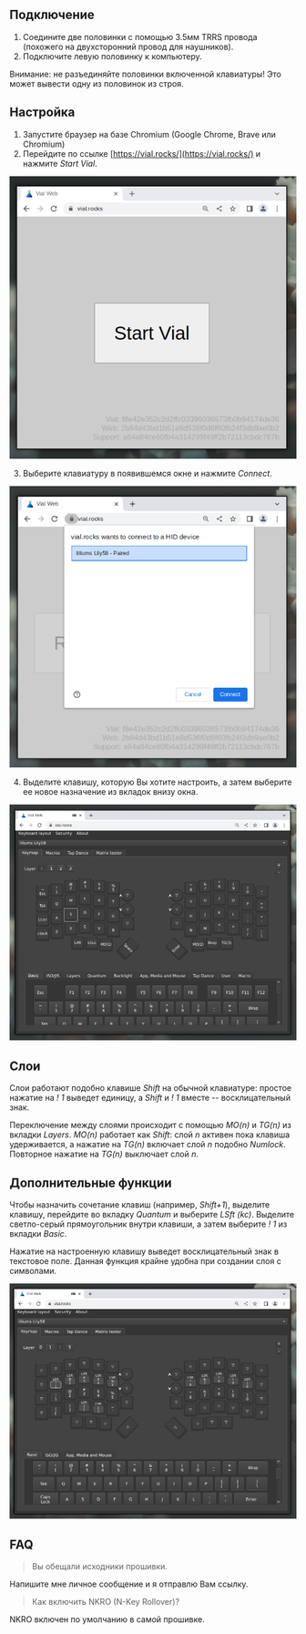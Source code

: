 <!--
name: lily58 aftership
peek: 
tags: draft 
date: 1679998160
-->

## Подключение

1. Соедините две половинки с помощью 3.5мм TRRS провода (похожего на двухсторонний провод для наушников).
2. Подключите левую половинку к компьютеру.

Внимание: не разъединяйте половинки включенной клавиатуры! Это может вывести одну из половинок из строя.

## Настройка

1. Запустите браузер на базе Chromium (Google Chrome, Brave или Chromium)
2. Перейдите по ссылке [https://vial.rocks/](https://vial.rocks/) и нажмите *Start Vial*.

![image](./start.png)

3. Выберите клавиатуру в появившемся окне и нажмите *Connect*.

![image](./connect.png)

4. Выделите клавишу, которую Вы хотите настроить, а затем выберите ее новое назначение из вкладок внизу окна.

![image](./customise.png)

## Слои

Слои работают подобно клавише *Shift* на обычной клавиатуре: простое нажатие на *! 1* выведет единицу, а *Shift* и *! 1* вместе -- восклицательный знак.

Переключение между слоями происходит с помощью *MO(n)* и *TG(n)* из вкладки *Layers*. *MO(n)* работает как *Shift*: слой *n* активен пока клавиша удерживается, а нажатие на *TG(n)* включает слой *n* подобно *Numlock*. Повторное нажатие на *TG(n)* выключает слой *n*.

## Дополнительные функции

Чтобы назначить сочетание клавиш (например, *Shift+1*), выделите клавишу, перейдите во вкладку *Quantum* и выберите *LSft (kc)*. Выделите светло-серый прямоугольник внутри клавиши, а затем выберите *! 1* из вкладки *Basic*.

Нажатие на настроенную клавишу выведет восклицательный знак в текстовое поле. Данная функция крайне удобна при создании слоя с символами.

![image](./shift.png)

## FAQ

> Вы обещали исходники прошивки.

Напишите мне личное сообщение и я отправлю Вам ссылку.

> Как включить NKRO (N-Key Rollover)?

NKRO включен по умолчанию в самой прошивке.
